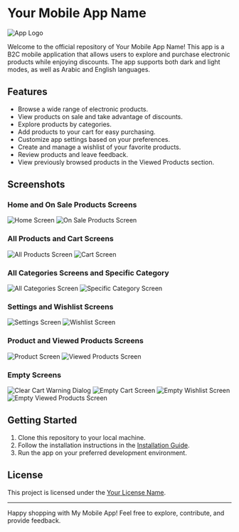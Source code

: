 # Your Mobile App Name

![App Logo](logo.jpg)

Welcome to the official repository of Your Mobile App Name! This app is a B2C mobile application that allows users to explore and purchase electronic products while enjoying discounts. The app supports both dark and light modes, as well as Arabic and English languages.

## Features

- Browse a wide range of electronic products.
- View products on sale and take advantage of discounts.
- Explore products by categories.
- Add products to your cart for easy purchasing.
- Customize app settings based on your preferences.
- Create and manage a wishlist of your favorite products.
- Review products and leave feedback.
- View previously browsed products in the Viewed Products section.

## Screenshots

### Home and On Sale Products Screens
![Home Screen](screenshots\home_screen.jpg) ![On Sale Products Screen](screenshots\on_sale_products_screen.jpg)

### All Products and Cart Screens 
![All Products Screen](screenshots\all_products_screen.jpg) ![Cart Screen](screenshots\cart_screen.jpg) 

### All Categories Screens and Specific Category
![All Categories Screen](screenshots\category_screen.jpg) ![Specific Category Screen](screenshots\category_screen.jpg)

### Settings and Wishlist Screens
![Settings Screen](screenshots\settings_screen.jpg) ![Wishlist Screen](screenshots\wishlist_screen.jpg)

### Product and Viewed Products Screens
![Product Screen](screenshots\product_screen.jpg) ![Viewed Products Screen](screenshots\recently_viewed_screen.jpg)

### Empty Screens
![Clear Cart Warning Dialog](screenshots\warning_dialog.jpg) ![Empty Cart Screen](screenshots\empty_cart_screen.jpg)
![Empty Wishlist Screen](screenshots\empty_wishlist_screen.jpg) ![Empty Viewed Products Screen](screenshots\empty_viewed_screen.jpg)

## Getting Started

1. Clone this repository to your local machine.
2. Follow the installation instructions in the [Installation Guide](docs/installation-guide.md).
3. Run the app on your preferred development environment.

## License

This project is licensed under the [Your License Name](LICENSE).

---

Happy shopping with My Mobile App! Feel free to explore, contribute, and provide feedback.

